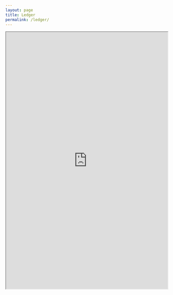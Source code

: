 ```yaml
---
layout: page
title: Ledger
permalink: /ledger/
---
```


<iframe style="width: 100%; height: 800px;" src="https://docs.google.com/spreadsheets/d/e/2PACX-1vS_gygcDt1Jz0tO6RHqNl02HVBuJRn6B5oRwMHe8fFsD3lPE4XooftuxzPoPmlo2eY_eZfDfBbfyr78/pubhtml?widget=true&amp;headers=false"></iframe>
